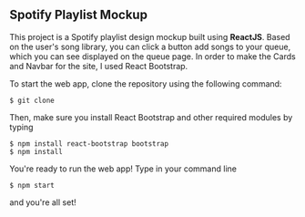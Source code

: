 ## Spotify Playlist Mockup
This project is a Spotify playlist design mockup built using **ReactJS**. Based on the user's song library, you can click a button add songs to your queue, which you can see displayed on the queue page. In order to make the Cards and Navbar for the site, I used React Bootstrap. 

To start the web app, clone the repository using the following command:

    $ git clone 
   
Then, make sure you install React Bootstrap and other required modules by typing

    $ npm install react-bootstrap bootstrap
    $ npm install

 You're ready to run the web app! Type in your command line
 

    $ npm start
and you're all set!
